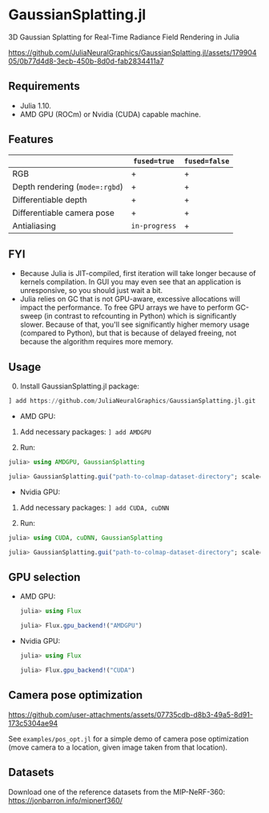 # GaussianSplatting.jl

3D Gaussian Splatting for Real-Time Radiance Field Rendering in Julia

https://github.com/JuliaNeuralGraphics/GaussianSplatting.jl/assets/17990405/0b77d4d8-3ecb-450b-8d0d-fab2834411a7

## Requirements

- Julia 1.10.
- AMD GPU (ROCm) or Nvidia (CUDA) capable machine.

## Features

||`fused=true`|`fused=false`|
|-|-|-|
|RGB|+|+|
|Depth rendering (`mode=:rgbd`)|+|+|
|Differentiable depth|+|+|
|Differentiable camera pose|+|+|
|Antialiasing|`in-progress`|+|

## FYI

- Because Julia is JIT-compiled, first iteration will take longer because of kernels compilation.
  In GUI you may even see that an application is unresponsive, so you should just wait a bit.
- Julia relies on GC that is not GPU-aware, excessive allocations will impact the performance.
  To free GPU arrays we have to perform GC-sweep (in contrast to refcounting in Python) which is significantly slower.
  Because of that, you'll see significantly higher memory usage (compared to Python), but that is because of delayed freeing, not because the algorithm requires more memory.

## Usage

0. Install GaussianSplatting.jl package:

```julia
] add https://github.com/JuliaNeuralGraphics/GaussianSplatting.jl.git
```

- AMD GPU:

1. Add necessary packages: `] add AMDGPU`

2. Run:
```julia
julia> using AMDGPU, GaussianSplatting

julia> GaussianSplatting.gui("path-to-colmap-dataset-directory"; scale=1)
```

- Nvidia GPU:

1. Add necessary packages: `] add CUDA, cuDNN`

2. Run:
```julia
julia> using CUDA, cuDNN, GaussianSplatting

julia> GaussianSplatting.gui("path-to-colmap-dataset-directory"; scale=1)
```

## GPU selection

- AMD GPU:
  ```julia
  julia> using Flux

  julia> Flux.gpu_backend!("AMDGPU")
  ```

- Nvidia GPU:
  ```julia
  julia> using Flux

  julia> Flux.gpu_backend!("CUDA")
  ```

## Camera pose optimization

https://github.com/user-attachments/assets/07735cdb-d8b3-49a5-8d91-173c5304ae94

See `examples/pos_opt.jl` for a simple demo of camera pose optimization
(move camera to a location, given image taken from that location).

## Datasets

Download one of the reference datasets from the MIP-NeRF-360:
https://jonbarron.info/mipnerf360/
